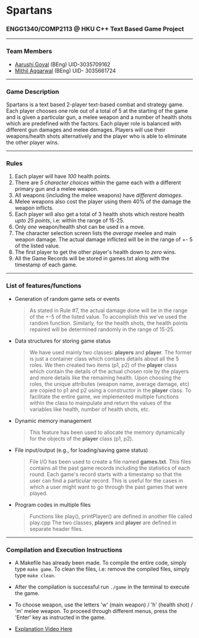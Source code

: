 # Spartans 
### ENGG1340/COMP2113 @ HKU C++ Text Based Game Project
------------
### Team Members ###
- [Aarushi Goyal](https://github.com/aarushi26-sys "Aarushi Goyal") (BEng)
UID-3035709162
- [Mithil Aggarwal](http://github.com/dotus "Mithil Aggarwal")  (BEng) 
UID- 3035661724
------------
### Game Description ###
Spartans is a text based 2-player text-based combat and strategy game. Each player chooses one role out of a total of 5 at the starting of the game and is given a particular gun, a melee weapon and a number of health shots which are predefined with the factors. Each player role is balanced with different gun damages and melee damages. Players will use their weapons/health shots alternatively and the player who is able to eliminate the other player wins.

------------

### Rules ###
                
1. Each player will have *100* health points.
2. There are *5 character choices* within the game each with a different primary gun and a melee weapon.
3. All weapons (including the melee weapons) have *different damages*.
4. Melee weapons also cost the player using them 40% of the damage the weapon inflicts.
5. Each player will also get a total of 3 health shots which restore health *upto 25 points*, i.e: within the range of 15-25. 
6. Only *one* weapon/health shot can be used in a move. 
7. The character selection screen lists the *average* meelee and main weapon damage. The actual damage inflicted will be in the range of +- 5 of the listed value.
8. The first player to get the other player's health down to *zero* wins.
9. All the Game Records will be stored in games.txt along with the timestamp of each game.


------------

### List of features/functions
- Generation of random game sets or events 
  > As stated in Rule #7, the actual damage done will be in the range of the +-5 of the listed value. To accomplish this we've used the random function. Similarly, for the health shots, the health points repaired will be determined randomly in the range of 15-25. 
- Data structures for storing game status
  > We have used mainly two classes: **players** and **player**. The former is just a container class which contains details about all the 5 roles. We then created two items (p1, p2) of the **player** class which contain the details of the actual chosen role by the players and more details like the remaining health. Upon choosing the roles, the unique attributes (weapon name, average damage, etc) are copied to p1 and p2 using a constructor in the **player** class. To facilitate the entire game, we implemented multiple functions within the class to mainpulate and return the values of the variables like health, number of health shots, etc. 
- Dynamic memory management
  > This feature has been used to allocate the memory dynamically for the objects of the **player** class (p1, p2).
- File input/output (e.g., for loading/saving game status)
  > File I/O has been used to create a file named **games.txt**. This files contains all the past game records including the statistics of each round. Each game's record starts with a timestamp so that the user can find a particular record. This is useful for the cases in which a user might want to go through the past games that were played.
- Program codes in multiple files
  > Functions like play(), printPlayer() are defined in another file called play.cpp
  > The two classes, **players** and **player** are defined in separate header files.

------------

### Compilation and Execution Instructions
- A Makefile has already been made. To compile the entire code, simply type `make game`. To clean the files, i.e: remove the compiled files, simply type `make clean`.
- After the compilation is successful run `./game` in the terminal to execute the game.
- To choose weapon, use the letters 'w' (main weapon) / 'h' (health shot) / 'm' melee weapon. To proceed through different menus, press the 'Enter' key as instructed in the game.

- [Explanation Video Here](https://drive.google.com/file/d/1xU6E19GuDN4hBc2hjzlCsKvK4v21ZDHd/view?usp=sharing "Explanation Video Here")

